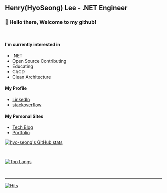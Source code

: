## Henry(HyoSeong) Lee - .NET Engineer


### 👋 Hello there, Welcome to my github!

<br/>

#### I'm currently interested in
- .NET
- Open Source Contributing
- Educating
- CI/CD
- Clean Architecture

#### My Profile
- [LinkedIn](https://www.linkedin.com/in/hyo-seong/)
- [stackoverflow](https://stackoverflow.com/users/10544154/henry-lee)

#### My Personal Sites
- [Tech Blog](https://chashtag.tistory.com/)
- [Portfolio](https://www.notion.so/Software-Engineer-90b8631cdf514896aa7af8c79b6a6c78)



[![hyo-seong's GitHub stats](https://github-readme-stats.vercel.app/api?username=hyo-seong&show_icons=true&count_private=true&include_all_commits=true)](https://github.com/Hyo-Seong)

<br/>

[![Top Langs](https://github-readme-stats.vercel.app/api/top-langs/?username=hyo-seong&layout=compact&count_private=true)](https://github.com/Hyo-Seong)

<br/>

---
[![Hits](https://hits.seeyoufarm.com/api/count/incr/badge.svg?url=https%3A%2F%2Fgithub.com%2Fhyo-seong&count_bg=%2379C83D&title_bg=%23555555&icon=&icon_color=%23E7E7E7&title=hits&edge_flat=false)](https://github.com/Hyo-Seong)
